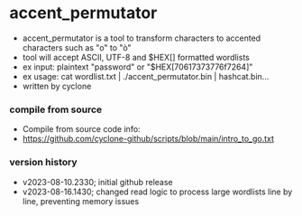 # accent_permutator
- accent_permutator is a tool to transform characters to accented characters such as "o" to "ò"
- tool will accept ASCII, UTF-8 and $HEX[] formatted wordlists
- ex input: plaintext "password" or "$HEX[70617373776f7264]"
- ex usage: cat wordlist.txt | ./accent_permutator.bin | hashcat.bin...
- written by cyclone

### compile from source
- Compile from source code info:
- https://github.com/cyclone-github/scripts/blob/main/intro_to_go.txt

### version history
- v2023-08-10.2330; initial github release
- v2023-08-16.1430; changed read logic to process large wordlists line by line, preventing memory issues
